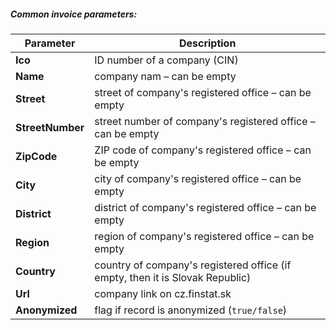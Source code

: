 ##### Common invoice parameters:
| Parameter | Description |
| ----------- | ----------- |
| **Ico**| ID number of a company (CIN) |
| **Name**| company nam – can be empty |
| **Street**|street of company's registered office – can be empty |
| **StreetNumber**| street number of company's registered office – can be empty |
| **ZipCode**|ZIP code of company's registered office  – can be empty |
| **City**| city of company's registered office  – can be empty |
| **District**| district  of company's registered office  – can be empty |
| **Region**| region  of company's registered office  – can be empty |
| **Country**| country of company's registered office (if empty, then it is Slovak Republic) |
| **Url**| company link on cz.finstat.sk <!-- or www.finstat.cz --> |
| **Anonymized**| flag if record is anonymized (`true/false`) |